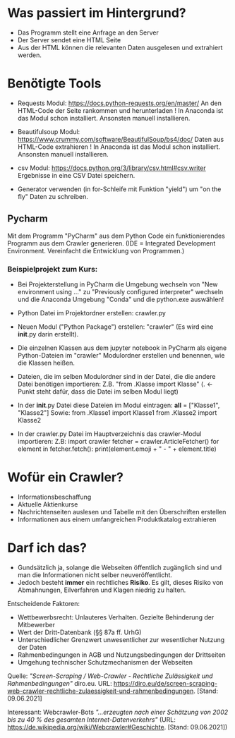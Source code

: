 # Was passiert im Hintergrund?
- Das Programm stellt eine Anfrage an den Server
- Der Server sendet eine HTML Seite
- Aus der HTML können die relevanten Daten ausgelesen und extrahiert werden.

# Benötigte Tools
- Requests Modul: https://docs.python-requests.org/en/master/
An den HTML-Code der Seite rankommen und herunterladen
! In Anaconda ist das Modul schon installiert. Ansonsten manuell installieren.

- Beautifulsoup Modul: https://www.crummy.com/software/BeautifulSoup/bs4/doc/
Daten aus HTML-Code extrahieren
! In Anaconda ist das Modul schon installiert. Ansonsten manuell installieren.

- csv Modul: https://docs.python.org/3/library/csv.html#csv.writer
Ergebnisse in eine CSV Datei speichern.

- Generator verwenden (in for-Schleife mit Funktion "yield") um "on the fly" Daten zu schreiben.

## Pycharm
Mit dem Programm "PyCharm" aus dem Python Code ein funktionierendes Programm aus dem Crawler generieren.
(IDE = Integrated Development Environment. Vereinfacht die Entwicklung von Programmen.)

### Beispielprojekt zum Kurs:
- Bei Projekterstellung in PyCharm die Umgebung wechseln von "New environment using ..." zu "Previously configured interpreter" wechseln und die Anaconda Umgebung "Conda" und die python.exe auswählen!

- Python Datei im Projektordner erstellen: crawler.py

- Neuen Modul ("Python Package") erstellen: "crawler" (Es wird eine __init__.py darin erstellt). 

- Die einzelnen Klassen aus dem jupyter notebook in PyCharm als eigene Python-Dateien im "crawler" Modulordner erstellen und benennen, wie die Klassen heißen.

- Dateien, die im selben Modulordner sind in der Datei, die die andere Datei benötigen importieren:
Z.B. "from .Klasse import Klasse" (. <- Punkt steht dafür, dass die Datei im selben Modul liegt)

- In der __init__.py Datei diese Dateien im Modul eintragen: 
__all__ = ["Klasse1", "Klasse2"]
Sowie: 
from .Klasse1 import Klasse1
from .Klasse2 import Klasse2

- In der crawler.py Datei im Hauptverzeichnis das crawler-Modul importieren: Z.B:
    import crawler
    fetcher = crawler.ArticleFetcher()
    for element in fetcher.fetch():
        print(element.emoji + " - " + element.title)

# Wofür ein Crawler?
- Informationsbeschaffung
- Aktuelle Aktienkurse
- Nachrichtenseiten auslesen und Tabelle mit den Überschriften erstellen
- Informationen aus einem umfangreichen Produktkatalog extrahieren

# Darf ich das?
- Gundsätzlich ja, solange die Webseiten öffentlich zugänglich sind und man die Informationen nicht selber neuveröffentlicht.
- Jedoch besteht **immer** ein rechtliches **Risiko**. Es gilt, dieses Risiko von Abmahnungen, Eilverfahren und Klagen niedrig zu halten.

Entscheidende Faktoren:
- Wettbewerbsrecht: Unlauteres Verhalten. Gezielte Behinderung der Mitbewerber
- Wert der Dritt-Datenbank (§§ 87a ff. UrhG)
- Unterschiedlicher Grenzwert unwesentlicher zur wesentlicher Nutzung der Daten
- Rahmenbedingungen in AGB und Nutzungsbedingungen der Drittseiten
- Umgehung technischer Schutzmechanismen der Webseiten

Quelle: _"Screen-Scraping / Web-Crawler - Rechtliche Zulässigkeit und Rahmenbedingungen"_ diro.eu. URL: https://diro.eu/de/screen-scraping-web-crawler-rechtliche-zulaessigkeit-und-rahmenbedingungen. [Stand: 09.06.2021]

Interessant:
Webcrawler-Bots _"...erzeugten nach einer Schätzung von 2002 bis zu 40 % des gesamten Internet-Datenverkehrs"_ (URL: https://de.wikipedia.org/wiki/Webcrawler#Geschichte. [Stand: 09.06.2021])

